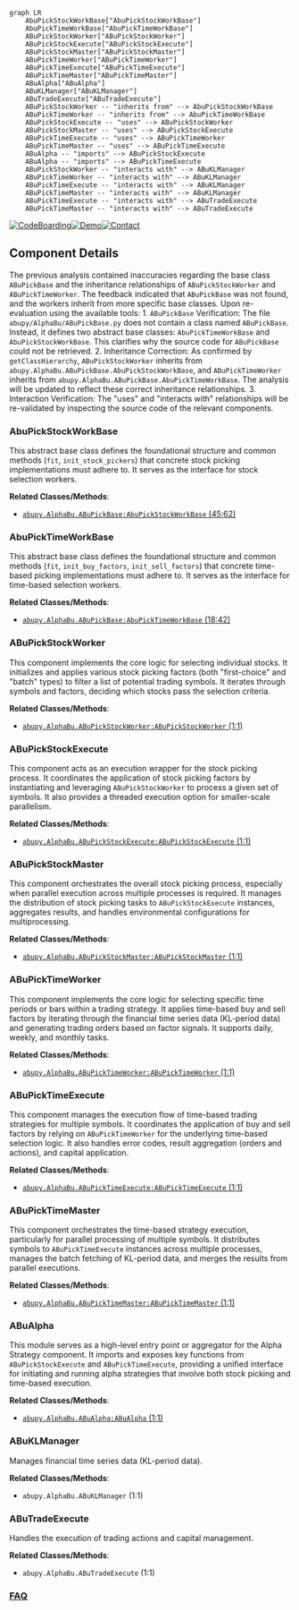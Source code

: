 ```mermaid
graph LR
    AbuPickStockWorkBase["AbuPickStockWorkBase"]
    AbuPickTimeWorkBase["AbuPickTimeWorkBase"]
    ABuPickStockWorker["ABuPickStockWorker"]
    ABuPickStockExecute["ABuPickStockExecute"]
    ABuPickStockMaster["ABuPickStockMaster"]
    ABuPickTimeWorker["ABuPickTimeWorker"]
    ABuPickTimeExecute["ABuPickTimeExecute"]
    ABuPickTimeMaster["ABuPickTimeMaster"]
    ABuAlpha["ABuAlpha"]
    ABuKLManager["ABuKLManager"]
    ABuTradeExecute["ABuTradeExecute"]
    ABuPickStockWorker -- "inherits from" --> AbuPickStockWorkBase
    ABuPickTimeWorker -- "inherits from" --> AbuPickTimeWorkBase
    ABuPickStockExecute -- "uses" --> ABuPickStockWorker
    ABuPickStockMaster -- "uses" --> ABuPickStockExecute
    ABuPickTimeExecute -- "uses" --> ABuPickTimeWorker
    ABuPickTimeMaster -- "uses" --> ABuPickTimeExecute
    ABuAlpha -- "imports" --> ABuPickStockExecute
    ABuAlpha -- "imports" --> ABuPickTimeExecute
    ABuPickStockWorker -- "interacts with" --> ABuKLManager
    ABuPickTimeWorker -- "interacts with" --> ABuKLManager
    ABuPickTimeExecute -- "interacts with" --> ABuKLManager
    ABuPickTimeMaster -- "interacts with" --> ABuKLManager
    ABuPickTimeExecute -- "interacts with" --> ABuTradeExecute
    ABuPickTimeMaster -- "interacts with" --> ABuTradeExecute
```
[![CodeBoarding](https://img.shields.io/badge/Generated%20by-CodeBoarding-9cf?style=flat-square)](https://github.com/CodeBoarding/CodeBoarding)[![Demo](https://img.shields.io/badge/Try%20our-Demo-blue?style=flat-square)](https://www.codeboarding.org/demo)[![Contact](https://img.shields.io/badge/Contact%20us%20-%20contact@codeboarding.org-lightgrey?style=flat-square)](mailto:contact@codeboarding.org)

## Component Details

The previous analysis contained inaccuracies regarding the base class `ABuPickBase` and the inheritance relationships of `ABuPickStockWorker` and `ABuPickTimeWorker`. The feedback indicated that `ABuPickBase` was not found, and the workers inherit from more specific base classes. Upon re-evaluation using the available tools: 1. `ABuPickBase` Verification: The file `abupy/AlphaBu/ABuPickBase.py` does not contain a class named `ABuPickBase`. Instead, it defines two abstract base classes: `AbuPickTimeWorkBase` and `AbuPickStockWorkBase`. This clarifies why the source code for `ABuPickBase` could not be retrieved. 2. Inheritance Correction: As confirmed by `getClassHierarchy`, `ABuPickStockWorker` inherits from `abupy.AlphaBu.ABuPickBase.AbuPickStockWorkBase`, and `ABuPickTimeWorker` inherits from `abupy.AlphaBu.ABuPickBase.AbuPickTimeWorkBase`. The analysis will be updated to reflect these correct inheritance relationships. 3. Interaction Verification: The "uses" and "interacts with" relationships will be re-validated by inspecting the source code of the relevant components.

### AbuPickStockWorkBase
This abstract base class defines the foundational structure and common methods (`fit`, `init_stock_pickers`) that concrete stock picking implementations must adhere to. It serves as the interface for stock selection workers.


**Related Classes/Methods**:

- <a href="https://github.com/bbfamily/abu/blob/master/abupy/AlphaBu/ABuPickBase.py#L45-L62" target="_blank" rel="noopener noreferrer">`abupy.AlphaBu.ABuPickBase:AbuPickStockWorkBase` (45:62)</a>


### AbuPickTimeWorkBase
This abstract base class defines the foundational structure and common methods (`fit`, `init_buy_factors`, `init_sell_factors`) that concrete time-based picking implementations must adhere to. It serves as the interface for time-based selection workers.


**Related Classes/Methods**:

- <a href="https://github.com/bbfamily/abu/blob/master/abupy/AlphaBu/ABuPickBase.py#L18-L42" target="_blank" rel="noopener noreferrer">`abupy.AlphaBu.ABuPickBase:AbuPickTimeWorkBase` (18:42)</a>


### ABuPickStockWorker
This component implements the core logic for selecting individual stocks. It initializes and applies various stock picking factors (both "first-choice" and "batch" types) to filter a list of potential trading symbols. It iterates through symbols and factors, deciding which stocks pass the selection criteria.


**Related Classes/Methods**:

- <a href="https://github.com/bbfamily/abu/blob/master/abupy/AlphaBu/ABuPickStockWorker.py#L1-L1" target="_blank" rel="noopener noreferrer">`abupy.AlphaBu.ABuPickStockWorker:ABuPickStockWorker` (1:1)</a>


### ABuPickStockExecute
This component acts as an execution wrapper for the stock picking process. It coordinates the application of stock picking factors by instantiating and leveraging `ABuPickStockWorker` to process a given set of symbols. It also provides a threaded execution option for smaller-scale parallelism.


**Related Classes/Methods**:

- <a href="https://github.com/bbfamily/abu/blob/master/abupy/AlphaBu/ABuPickStockExecute.py#L1-L1" target="_blank" rel="noopener noreferrer">`abupy.AlphaBu.ABuPickStockExecute:ABuPickStockExecute` (1:1)</a>


### ABuPickStockMaster
This component orchestrates the overall stock picking process, especially when parallel execution across multiple processes is required. It manages the distribution of stock picking tasks to `ABuPickStockExecute` instances, aggregates results, and handles environmental configurations for multiprocessing.


**Related Classes/Methods**:

- <a href="https://github.com/bbfamily/abu/blob/master/abupy/AlphaBu/ABuPickStockMaster.py#L1-L1" target="_blank" rel="noopener noreferrer">`abupy.AlphaBu.ABuPickStockMaster:ABuPickStockMaster` (1:1)</a>


### ABuPickTimeWorker
This component implements the core logic for selecting specific time periods or bars within a trading strategy. It applies time-based buy and sell factors by iterating through the financial time series data (KL-period data) and generating trading orders based on factor signals. It supports daily, weekly, and monthly tasks.


**Related Classes/Methods**:

- <a href="https://github.com/bbfamily/abu/blob/master/abupy/AlphaBu/ABuPickTimeWorker.py#L1-L1" target="_blank" rel="noopener noreferrer">`abupy.AlphaBu.ABuPickTimeWorker:ABuPickTimeWorker` (1:1)</a>


### ABuPickTimeExecute
This component manages the execution flow of time-based trading strategies for multiple symbols. It coordinates the application of buy and sell factors by relying on `ABuPickTimeWorker` for the underlying time-based selection logic. It also handles error codes, result aggregation (orders and actions), and capital application.


**Related Classes/Methods**:

- <a href="https://github.com/bbfamily/abu/blob/master/abupy/AlphaBu/ABuPickTimeExecute.py#L1-L1" target="_blank" rel="noopener noreferrer">`abupy.AlphaBu.ABuPickTimeExecute:ABuPickTimeExecute` (1:1)</a>


### ABuPickTimeMaster
This component orchestrates the time-based strategy execution, particularly for parallel processing of multiple symbols. It distributes symbols to `ABuPickTimeExecute` instances across multiple processes, manages the batch fetching of KL-period data, and merges the results from parallel executions.


**Related Classes/Methods**:

- <a href="https://github.com/bbfamily/abu/blob/master/abupy/AlphaBu/ABuPickTimeMaster.py#L1-L1" target="_blank" rel="noopener noreferrer">`abupy.AlphaBu.ABuPickTimeMaster:ABuPickTimeMaster` (1:1)</a>


### ABuAlpha
This module serves as a high-level entry point or aggregator for the Alpha Strategy component. It imports and exposes key functions from `ABuPickStockExecute` and `ABuPickTimeExecute`, providing a unified interface for initiating and running alpha strategies that involve both stock picking and time-based execution.


**Related Classes/Methods**:

- <a href="https://github.com/bbfamily/abu/blob/master/abupy/AlphaBu/ABuAlpha.py#L1-L1" target="_blank" rel="noopener noreferrer">`abupy.AlphaBu.ABuAlpha:ABuAlpha` (1:1)</a>


### ABuKLManager
Manages financial time series data (KL-period data).


**Related Classes/Methods**:

- `abupy.AlphaBu.ABuKLManager` (1:1)


### ABuTradeExecute
Handles the execution of trading actions and capital management.


**Related Classes/Methods**:

- `abupy.AlphaBu.ABuTradeExecute` (1:1)




### [FAQ](https://github.com/CodeBoarding/GeneratedOnBoardings/tree/main?tab=readme-ov-file#faq)